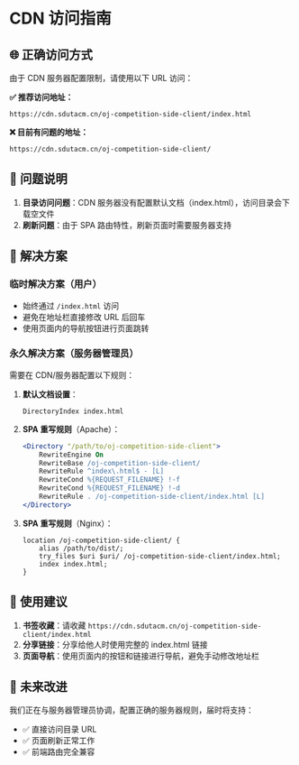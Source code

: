 # CDN 访问指南

## 🌐 正确访问方式

由于 CDN 服务器配置限制，请使用以下 URL 访问：

**✅ 推荐访问地址：**
```
https://cdn.sdutacm.cn/oj-competition-side-client/index.html
```

**❌ 目前有问题的地址：**
```
https://cdn.sdutacm.cn/oj-competition-side-client/
```

## 🔧 问题说明

1. **目录访问问题**：CDN 服务器没有配置默认文档（index.html），访问目录会下载空文件
2. **刷新问题**：由于 SPA 路由特性，刷新页面时需要服务器支持

## 🚀 解决方案

### 临时解决方案（用户）
- 始终通过 `/index.html` 访问
- 避免在地址栏直接修改 URL 后回车
- 使用页面内的导航按钮进行页面跳转

### 永久解决方案（服务器管理员）
需要在 CDN/服务器配置以下规则：

1. **默认文档设置**：
   ```
   DirectoryIndex index.html
   ```

2. **SPA 重写规则**（Apache）：
   ```apache
   <Directory "/path/to/oj-competition-side-client">
       RewriteEngine On
       RewriteBase /oj-competition-side-client/
       RewriteRule ^index\.html$ - [L]
       RewriteCond %{REQUEST_FILENAME} !-f
       RewriteCond %{REQUEST_FILENAME} !-d
       RewriteRule . /oj-competition-side-client/index.html [L]
   </Directory>
   ```

3. **SPA 重写规则**（Nginx）：
   ```nginx
   location /oj-competition-side-client/ {
       alias /path/to/dist/;
       try_files $uri $uri/ /oj-competition-side-client/index.html;
       index index.html;
   }
   ```

## 📱 使用建议

1. **书签收藏**：请收藏 `https://cdn.sdutacm.cn/oj-competition-side-client/index.html`
2. **分享链接**：分享给他人时使用完整的 index.html 链接
3. **页面导航**：使用页面内的按钮和链接进行导航，避免手动修改地址栏

## 🔮 未来改进

我们正在与服务器管理员协调，配置正确的服务器规则，届时将支持：
- ✅ 直接访问目录 URL
- ✅ 页面刷新正常工作
- ✅ 前端路由完全兼容
